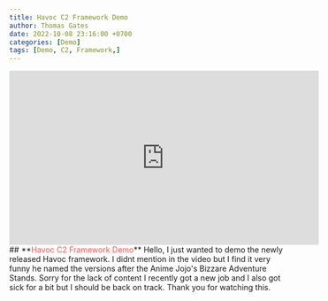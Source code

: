 ```yaml
---
title: Havoc C2 Framework Demo
author: Thomas Gates
date: 2022-10-08 23:16:00 +0700
categories: [Demo]
tags: [Demo, C2, Framework,]
---
```

<iframe width="560" height="315" src="https://www.youtube.com/embed/fLqUjNaIbcg" title="YouTube video player" frameborder="0" allow="accelerometer; autoplay; clipboard-write; encrypted-media; gyroscope; picture-in-picture" allowfullscreen></iframe>
## **<span style='color:#ff5555'>Havoc C2 Framework Demo</span>**
Hello, I just wanted to demo the newly released Havoc framework. I didnt mention in the video but I find it very funny he named the versions after the Anime Jojo's Bizzare Adventure Stands. Sorry for the lack of content I recently got a new job and I also got sick for a bit but I should be back on track. Thank you for watching this.
